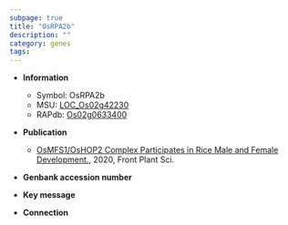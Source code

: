 ```yaml
---
subpage: true
title: "OsRPA2b"
description: ""
category: genes
tags: 
---
```


* **Information**  
    + Symbol: OsRPA2b  
    + MSU: [LOC_Os02g42230](http://rice.plantbiology.msu.edu/cgi-bin/ORF_infopage.cgi?orf=LOC_Os02g42230)  
    + RAPdb: [Os02g0633400](http://rapdb.dna.affrc.go.jp/viewer/gbrowse_details/irgsp1?name=Os02g0633400)  

* **Publication**  
    + [OsMFS1/OsHOP2 Complex Participates in Rice Male and Female Development.](http://www.ncbi.nlm.nih.gov/pubmed?term=OsMFS1/OsHOP2+Complex+Participates+in+Rice+Male+and+Female+Development.%5BTitle%5D), 2020, Front Plant Sci.

* **Genbank accession number**  

* **Key message**  

* **Connection**  



